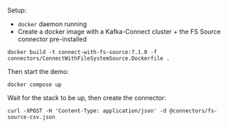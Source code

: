 Setup:

* `docker` daemon running
* Create a docker image with a Kafka-Connect cluster + the FS Source connector pre-installed 

```
docker build -t connect-with-fs-source:7.1.0 -f connectors/ConnectWithFileSystemSource.Dockerfile .
```


Then start the demo:
```
docker compose up
```

Wait for the stack to be up, then create the connector:
```
curl -XPOST -H 'Content-Type: application/json' -d @connectors/fs-source-csv.json 
```